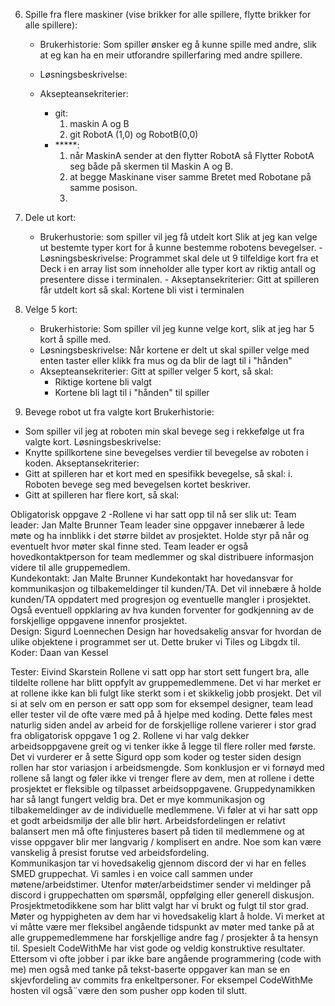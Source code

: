 6. Spille fra flere maskiner (vise brikker for alle spillere, flytte brikker for alle spillere):
    - Brukerhistorie:
      Som spiller ønsker eg å kunne spille med andre,
      slik at eg kan ha en meir utforandre spillerfaring med
      andre spillere.
    - Løsningsbeskrivelse:

    - Aksepteansekriterier:
        - git:
            1. maskin A og B
            2. git RobotA (1,0) og RobotB(0,0)
        - *****:
            1. når MaskinA sender at den flytter RobotA så Flytter RobotA seg både på skermen til Maskin A og B.
            2. at begge Maskinane viser samme Bretet med Robotane på samme posison.
            3.

7. Dele ut kort:
      - Brukerhustorie:
       som spiller vil jeg få utdelt kort
       Slik at jeg kan velge ut bestemte typer kort
       for å kunne bestemme robotens bevegelser.
       - Løsningsbeskrivelse:
       Programmet skal dele ut 9 tilfeldige kort fra et Deck i en array list som inneholder alle typer kort av riktig antall og presentere disse i terminalen.
       - Akseptansekriterier:
       Gitt at spilleren får utdelt kort
       så skal:
       Kortene bli vist i terminalen


8. Velge 5 kort:
    - Brukerhistorie:
      Som spiller
      vil jeg kunne velge kort,
      slik at jeg har 5 kort å spille med.
    - Løsningsbeskrivelse:
      Når kortene er delt ut skal spiller velge med enten taster eller klikk fra mus og da blir de lagt
      til i "hånden"
    - Aksepteansekriterier:
      Gitt at spiller velger 5 kort,
      så skal:
        - Riktige kortene bli valgt
        - Kortene bli lagt til i "hånden" til spiller

9. Bevege robot ut fra valgte kort
   Brukerhistorie:
- Som spiller vil jeg at roboten min skal bevege seg i rekkefølge ut fra valgte kort.
  Løsningsbeskrivelse:
- Knytte spillkortene sine bevegelses verdier til bevegelse av roboten i koden.
  Akseptansekriterier:
- Gitt at spilleren har et kort med en spesifikk bevegelse, så skal:
  i. Roboten bevege seg med bevegelsen kortet beskriver.
- Gitt at spilleren har flere kort, så skal:

Obligatorisk oppgave 2
-Rollene vi har satt opp til nå ser slik ut:
Team leader: Jan Malte Brunner
Team leader sine oppgaver innebærer å lede møte og ha innblikk i det større bildet av prosjektet. Holde styr på når og eventuelt hvor møter skal finne sted. Team leader er også hovedkontaktperson for team medlemmer og skal distribuere informasjon videre til alle gruppemedlem.   
Kundekontakt: Jan Malte Brunner
Kundekontakt har hovedansvar for kommunikasjon og tilbakemeldinger til kunden/TA. Det vil innebære å holde kunden/TA oppdatert med progresjon og eventuelle mangler i prosjektet. Også eventuell oppklaring av hva kunden forventer for godkjenning av de forskjellige oppgavene innenfor prosjektet.   
Design: Sigurd Loennechen
Design har hovedsakelig ansvar for hvordan de ulike objektene i programmet ser ut. Dette bruker vi Tiles og Libgdx til.
Koder: Daan van Kessel

Tester: Eivind Skarstein
Rollene vi satt opp har stort sett fungert bra, alle tildelte rollene har blitt oppfylt av gruppemedlemmene. Det vi har merket er at rollene ikke kan bli fulgt like sterkt som i et skikkelig jobb prosjekt. Det vil si at selv om en person er satt opp som for eksempel designer, team lead eller tester vil de ofte være med på å hjelpe med koding. Dette føles mest naturlig siden andel av arbeid for de forskjellige rollene varierer i stor grad fra obligatorisk oppgave 1 og 2. Rollene vi har valg dekker arbeidsoppgavene greit og vi tenker ikke å legge til flere roller med første. Det vi vurderer er å sette Sigurd opp som koder og tester siden design rollen har stor variasjon i arbeidsmengde. Som konklusjon er vi fornøyd med rollene så langt og føler ikke vi trenger flere av dem, men at rollene i dette prosjektet er fleksible og tilpasset arbeidsoppgavene.
Gruppedynamikken har så langt fungert veldig bra. Det er mye kommunikasjon og tilbakemeldinger av de individuelle medlemmene. Vi føler at vi har satt opp et godt arbeidsmiljø der alle blir hørt. Arbeidsfordelingen er relativt balansert men må ofte finjusteres basert på tiden til medlemmene og at visse oppgaver blir mer langvarig / komplisert en andre. Noe som kan være vanskelig å presist forutse ved arbeidsfordeling.  
Kommunikasjon tar vi hovedsakelig gjennom discord der vi har en felles SMED gruppechat. Vi samles i en voice call sammen under møtene/arbeidstimer. Utenfor møter/arbeidstimer sender vi meldinger på discord i gruppechatten om spørsmål, oppfølging eller generell diskusjon.
Prosjektmetodikkene som har blitt valgt har vi brukt og fulgt til stor grad. Møter og hyppigheten av dem har vi hovedsakelig klart å holde. Vi merket at vi måtte være mer fleksibel angående tidspunkt av møter med tanke på at alle gruppemedlemmene har forskjellige andre fag / prosjekter å ta hensyn til. Spesielt CodeWithMe har vist gode og veldig konstruktive resultater.  
Ettersom vi ofte jobber i par ikke bare angående programmering (code with me) men også med tanke på tekst-baserte oppgaver kan man se en skjevfordeling av commits fra enkeltpersoner. For eksempel CodeWithMe hosten vil også¨være den som pusher opp koden til slutt. 
